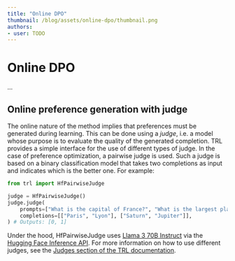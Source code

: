 ```yaml
---
title: "Online DPO"
thumbnail: /blog/assets/online-dpo/thumbnail.png
authors:
- user: TODO
---
```


# Online DPO

...

## Online preference generation with judge

The online nature of the method implies that preferences must be generated during learning. This can be done using a _judge_, i.e. a model whose purpose is to evaluate the quality of the generated completion. TRL provides a simple interface for the use of different types of judge. In the case of preference optimization, a pairwise judge is used. Such a judge is based on a binary classification model that takes two completions as input and indicates which is the better one. For example:

```python
from trl import HfPairwiseJudge

judge = HfPairwiseJudge()
judge.judge(
    prompts=["What is the capital of France?", "What is the largest planet in the solar system?"]
    completions=[["Paris", "Lyon"], ["Saturn", "Jupiter"]],
) # Outputs: [0, 1]
```

Under the hood, HfPairwiseJudge uses [Llama 3 70B Instruct](https://huggingface.co/models/meta-llama/Meta-Llama-3-70B-Instruct) via the [Hugging Face Inference API](https://huggingface.co/docs/huggingface_hub/main/en/guides/inference). For more information on how to use different judges, see the [Judges section of the TRL documentation](/https://huggingface.co/docs/trl/main/judges).

